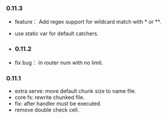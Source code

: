 ### 0.11.3

- feature： Add regex support for wildcard match with * or **.
- use static var for default catchers.

- ### 0.11.2

- fix bug： in router num with no limit.

### 0.11.1

- extra serve: move default chunk size to name file.
- core fs: rewrite chunked file.
- fix: after handler must be executed.
- remove double check cell.